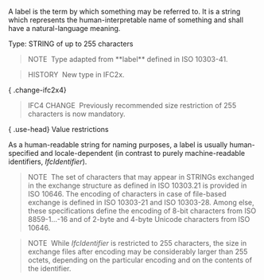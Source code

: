A label is the term by which something may be referred to. It is a string which represents the human-interpretable name of something and shall have a natural-language meaning.

Type: STRING of up to 255 characters

> NOTE&nbsp; Type adapted from \*\*label\*\* defined in ISO 10303-41.

> HISTORY&nbsp; New type in IFC2x.

{ .change-ifc2x4}
> IFC4 CHANGE&nbsp; Previously recommended size restriction of 255 characters is now mandatory.

{ .use-head}
Value restrictions

As a human-readable string for naming purposes, a label is usually human-specified and locale-dependent (in contrast to purely machine-readable identifiers, _IfcIdentifier_).

> NOTE&nbsp; The set of characters that may appear in STRINGs exchanged in the exchange structure as defined in ISO 10303.21 is provided in ISO 10646. The encoding of characters in case of file-based exchange is defined in ISO 10303-21 and ISO 10303-28. Among else, these specifications define the encoding of 8-bit characters from ISO 8859-1...-16 and of 2-byte and 4-byte Unicode characters from ISO 10646.

> NOTE&nbsp; While _IfcIdentifier_ is restricted to 255 characters, the size in exchange files after encoding may be considerably larger than 255 octets, depending on the particular encoding and on the contents of the identifier.
